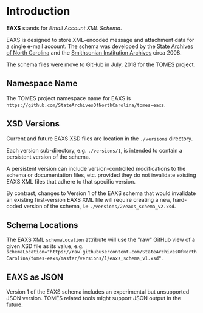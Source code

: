 # Introduction

**EAXS** stands for *Email Account XML Schema*. 

EAXS is designed to store XML-encoded message and attachment data for a single e-mail account. The schema was developed by the [State Archives of North Carolina](https://archives.ncdcr.gov) and the [Smithsonian Institution Archives](https://siarchives.si.edu) circa 2008.

The schema files were move to GitHub in July, 2018 for the TOMES project.

## Namespace Name
The TOMES project namespace name for EAXS is `https://github.com/StateArchivesOfNorthCarolina/tomes-eaxs`.

## XSD Versions
Current and future EAXS XSD files are location in the `./versions` directory.

Each version sub-directory, e.g. `./versions/1`, is intended to contain a persistent version of the schema.

A persistent version can include version-controlled modifications to the schema or documentation files, etc. provided they do not invalidate existing EAXS XML files that adhere to that specific version.

By contrast, changes to Version 1 of the EAXS schema that would invalidate an existing first-version EAXS XML file will require creating a new, hard-coded version of the schema, i.e `./versions/2/eaxs_schema_v2.xsd`.


## Schema Locations
The EAXS XML `schemaLocation` attribute will use the "raw" GitHub view of a given XSD file as its value, e.g. `schemaLocation="https://raw.githubusercontent.com/StateArchivesOfNorthCarolina/tomes-eaxs/master/versions/1/eaxs_schema_v1.xsd"`.

## EAXS as JSON
Version 1 of the EAXS schema includes an experimental but unsupported JSON version. TOMES related tools might support JSON output in the future. 

 